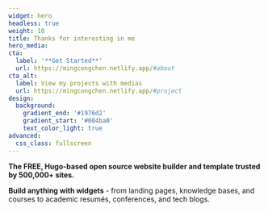 ```yaml
---
widget: hero
headless: true
weight: 10
title: Thanks for interesting in me
hero_media: 
cta:
  label: '**Get Started**'
  url: https://mingcongchen.netlify.app/#about
cta_alt:
  label: View my projects with medias
  url: https://mingcongchen.netlify.app/#project
design:
  background:
    gradient_end: '#1976d2'
    gradient_start: '#004ba0'
    text_color_light: true
advanced:
  css_class: fullscreen
---
```


**The FREE, Hugo-based open source website builder and template trusted by 500,000+ sites.**

**Build anything with widgets** - from landing pages, knowledge bases, and courses to academic resumés, conferences, and tech blogs.
